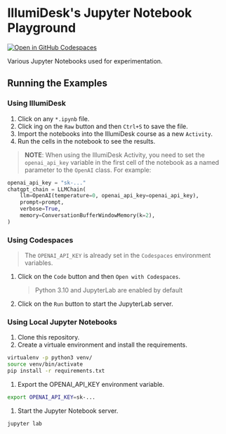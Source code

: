 # IllumiDesk's Jupyter Notebook Playground

[![Open in GitHub Codespaces](https://github.com/codespaces/badge.svg)](https://codespaces.new/IllumiDesk/notebook-playground)

Various Jupyter Notebooks used for experimentation.

## Running the Examples

### Using IllumiDesk

1. Click on any `*.ipynb` file.
1. Click ing on the `Raw` button and then `Ctrl+S` to save the file.
1. Import the notebooks into the IllumiDesk course as a new `Activity`.
1. Run the cells in the notebook to see the results.

> **NOTE**: When using the IllumiDesk Activity, you need to set the `openai_api_key` variable in the first cell of the notebook as a named parameter to the `OpenAI` class. For example:

```python
openai_api_key = "sk-..."
chatgpt_chain = LLMChain(
    llm=OpenAI(temperature=0, openai_api_key=openai_api_key),
    prompt=prompt,
    verbose=True,
    memory=ConversationBufferWindowMemory(k=2),
)
```

### Using Codespaces

> The `OPENAI_API_KEY` is already set in the `Codespaces` environment variables.

1. Click on the `Code` button and then `Open with Codespaces`.

   > Python 3.10 and JupyterLab are enabled by default

2. Click on the `Run` button to start the JupyterLab server.

### Using Local Jupyter Notebooks

1. Clone this repository.
1. Create a virtuale environment and install the requirements.

```bash
virtualenv -p python3 venv/
source venv/bin/activate
pip install -r requirements.txt
```

1. Export the OPENAI_API_KEY environment variable.

```bash
export OPENAI_API_KEY=sk-...
```

1. Start the Jupyter Notebook server.

```bash
jupyter lab
```
